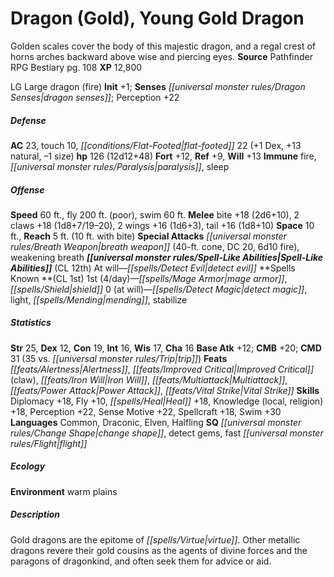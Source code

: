 ﻿---
cssclass: [monsters]
title1: Dragon (Gold), Young Gold Dragon
desc_short: Golden scales cover the body of this majestic dragon, and a regal crest
  of horns arches backward above wise and piercing eyes.
title2: Young Gold Dragon
CR: 11
sources:
- name: Pathfinder RPG Bestiary
  page: 108
  link: http://paizo.com/products/btpy8auu?Pathfinder-Roleplaying-Game-Bestiary
XP: 12800
alignment: LG
size: Large
type: dragon
subtypes:
- fire
initiative:
  bonus: 1
senses:
  dragon senses: true
AC:
  AC: 23
  touch: 10
  flat_footed: 22
  components:
    dex: 1
    natural: 13
    size: -1
HP:
  HP: 126
  long: 12d12+48
saves:
  fort: 12
  ref: 9
  will: 13
immunities:
- fire
- paralysis
- sleep
speeds:
  base: 60
  fly: 200
  fly_maneuverability: poor
  swim: 60
attacks:
  melee:
  - - text: bite +18 (2d6+10)
      entries:
      - - damage: 2d6+10
      attack: bite
      bonus:
      - 18
    - text: 2 claws +18 (1d8+7/19-20)
      entries:
      - - damage: 1d8+7
          crit_range: 19-20
      count: 2
      attack: claws
      bonus:
      - 18
    - text: 2 wings +16 (1d6+3)
      entries:
      - - damage: 1d6+3
      count: 2
      attack: wings
      bonus:
      - 16
    - text: tail +16 (1d8+10)
      entries:
      - - damage: 1d8+10
      attack: tail
      bonus:
      - 16
  special:
  - breath weapon (40-ft. cone, DC 20, 6d10 fire)
  - weakening breath
space: 10
reach: 5
reach_other: 10 ft. with bite
spell_like_abilities:
  entries:
  - name: detect evil
    source: default
    freq: At will
  sources:
  - name: default
    CL: 12
spells:
  entries:
  - name: mage armor
    source: '?'
    level: 1
  - name: shield
    source: '?'
    level: 1
  - name: detect magic
    source: '?'
    level: 0
  - name: light
    source: '?'
    level: 0
  - name: mending
    source: '?'
    level: 0
  - name: stabilize
    source: '?'
    level: 0
  sources:
  - name: '?'
    type: known
    CL: 1
    slots:
      1: 4
      0: at-will
ability_scores:
  STR: 25
  DEX: 12
  CON: 19
  INT: 16
  WIS: 17
  CHA: 16
BAB: 12
CMB: 20
CMD: 31
CMD_other: 35 vs. trip
feats:
- name: Alertness
- name: Improved Critical (claw)
- name: Iron Will
- name: Multiattack
- name: Power Attack
- name: Vital Strike
skills:
  Diplomacy: 18
  Fly: 10
  Heal: 18
  Knowledge (local): 18
  Knowledge (religion): 18
  Perception: 22
  Sense Motive: 22
  Spellcraft: 18
  Swim: 30
languages:
- Common
- Draconic
- Elven
- Halfling
special_qualities:
- change shape
- detect gems
- fast flight
ecology:
  environment: warm plains
desc_long: Gold dragons are the epitome of virtue. Other metallic dragons revere their
  gold cousins as the agents of divine forces and the paragons of dragonkind, and
  often seek them for advice or aid.

---

# Dragon (Gold), Young Gold Dragon
Golden scales cover the body of this majestic dragon, and a regal crest of horns arches backward above wise and piercing eyes.
**Source** Pathfinder RPG Bestiary pg. 108
**XP** 12,800

LG Large dragon (fire)
**Init** +1; **Senses** _[[universal monster rules/Dragon Senses|dragon senses]]_; Perception +22

##### Defense

**AC** 23, touch 10, _[[conditions/Flat-Footed|flat-footed]]_ 22 (+1 Dex, +13 natural, –1 size)
**hp** 126 (12d12+48)
**Fort** +12, **Ref** +9, **Will** +13
**Immune** fire, _[[universal monster rules/Paralysis|paralysis]]_, sleep

##### Offense
**Speed** 60 ft., fly 200 ft. (poor), swim 60 ft.
**Melee** bite +18 (2d6+10), 2 claws +18 (1d8+7/19–20), 2 wings +16 (1d6+3), tail +16 (1d8+10)
**Space** 10 ft., **Reach** 5 ft. (10 ft. with bite)
**Special Attacks** _[[universal monster rules/Breath Weapon|breath weapon]]_ (40-ft. cone, DC 20, 6d10 fire), weakening breath
**_[[universal monster rules/Spell-Like Abilities|Spell-Like Abilities]]_** (CL 12th)
At will—_[[spells/Detect Evil|detect evil]]_
**Spells Known **(CL 1st)
1st (4/day)—_[[spells/Mage Armor|mage armor]]_, _[[spells/Shield|shield]]_
0 (at will)—_[[spells/Detect Magic|detect magic]]_, light, _[[spells/Mending|mending]]_, stabilize

##### Statistics
**Str** 25, **Dex** 12, **Con** 19, **Int** 16, **Wis** 17, **Cha** 16
**Base Atk** +12; **CMB** +20; **CMD** 31 (35 vs. _[[universal monster rules/Trip|trip]]_)
**Feats** _[[feats/Alertness|Alertness]]_, _[[feats/Improved Critical|Improved Critical]]_ (claw), _[[feats/Iron Will|Iron Will]]_, _[[feats/Multiattack|Multiattack]]_, _[[feats/Power Attack|Power Attack]]_, _[[feats/Vital Strike|Vital Strike]]_
**Skills** Diplomacy +18, Fly +10, _[[spells/Heal|Heal]]_ +18, Knowledge (local, religion) +18, Perception +22, Sense Motive +22, Spellcraft +18, Swim +30
**Languages** Common, Draconic, Elven, Halfling
**SQ** _[[universal monster rules/Change Shape|change shape]]_, detect gems, fast _[[universal monster rules/Flight|flight]]_

##### Ecology

**Environment** warm plains

##### Description

Gold dragons are the epitome of _[[spells/Virtue|virtue]]_. Other metallic dragons revere their gold cousins as the agents of divine forces and the paragons of dragonkind, and often seek them for advice or aid.